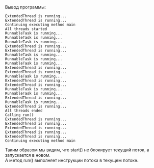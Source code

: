 Вывод программы:

```
ExtendedThread is running...
ExtendedThread is running...
Continuing executing method main
All threads started
RunnableTask is running...
RunnableTask is running...
RunnableTask is running...
ExtendedThread is running...
ExtendedThread is running...
RunnableTask is running...
RunnableTask is running...
RunnableTask is running...
ExtendedThread is running...
ExtendedThread is running...
RunnableTask is running...
ExtendedThread is running...
ExtendedThread is running...
RunnableTask is running...
RunnableTask is running...
ExtendedThread is running...
RunnableTask is running...
ExtendedThread is running...
All threads ended
Calling run()
ExtendedThread is running...
ExtendedThread is running...
ExtendedThread is running...
ExtendedThread is running...
ExtendedThread is running...
Continuing executing method main
```

Таким образом мы видим, что start() не блокирует текущий поток, а запускается в новом.  
А метод run() выполняет инструкции потока в текущем потоке.
